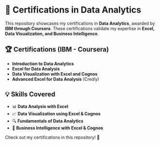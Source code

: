 # 📜 Certifications in Data Analytics  

This repository showcases my certifications in **Data Analytics**, awarded by **IBM through Coursera**. These certifications validate my expertise in **Excel, Data Visualization, and Business Intelligence**.  

## 🏆 Certifications (IBM - Coursera)  
- **Introduction to Data Analytics**  
- **Excel for Data Analysis**  
- **Data Visualization with Excel and Cognos**  
- **Advanced Excel for Data Analysis** (Credly)  

## 💡 Skills Covered  
- 📊 **Data Analysis with Excel**  
- 📈 **Data Visualization using Excel & Cognos**  
- 🔍 **Fundamentals of Data Analytics**  
- 🏢 **Business Intelligence with Excel & Cognos**  

Check out my certifications in this repository! 🚀  
